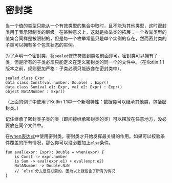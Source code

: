 # 密封类

当一个值的类型只能从一个有效类型的集合中取时，且不能为其他类型，这时密封类用于表示限制类的层级。在某种意义上，这就是枚举类的拓展：一个枚举类型的值集合同样是被限制的，但是每一个枚举常量只是单个实例的存在，然而密封类的子类可以拥有多个包含状态的实例。

为了声明一个密封类，将`sealed`修饰符放到类名前面即可。密封类可以拥有子类，但是所有的子类必须只能定义在定义密封类的同一个的文件中。（在Kotlin 1.1版本之前，规则更加严格：子类必须只能嵌套在密封类中）。

```
sealed class Expr
data class Const(val number: Double) : Expr()
data class Sum(val e1: Expr, val e2: Expr) : Expr()
object NotANumber : Expr()
```

（上面的例子中使用了Kotlin 1.1中一个新增特性：数据类可以继承其他类，包括密封类。）

记住继承了密封类子类的类（即间接继承密封类的类）可以摆放在任意地方，没必要放在同个文件中。

在[when表达式](../3-Basics/3.3-Control_Flow.md#when-expression)中使用密封类，密封类才开始发挥最关键的作用。如果可以校验条件覆盖的所有情况，那么你可以没必要加上`else`条件。

```
fun eval(expr: Expr): Double = when(expr) {
    is Const -> expr.number
    is Sum -> eval(expr.e1) + eval(expr.e2)
    NotANumber -> Double.NaN
    // `else`分支是没必要的，因为以上就包含了所有的情况
}
```